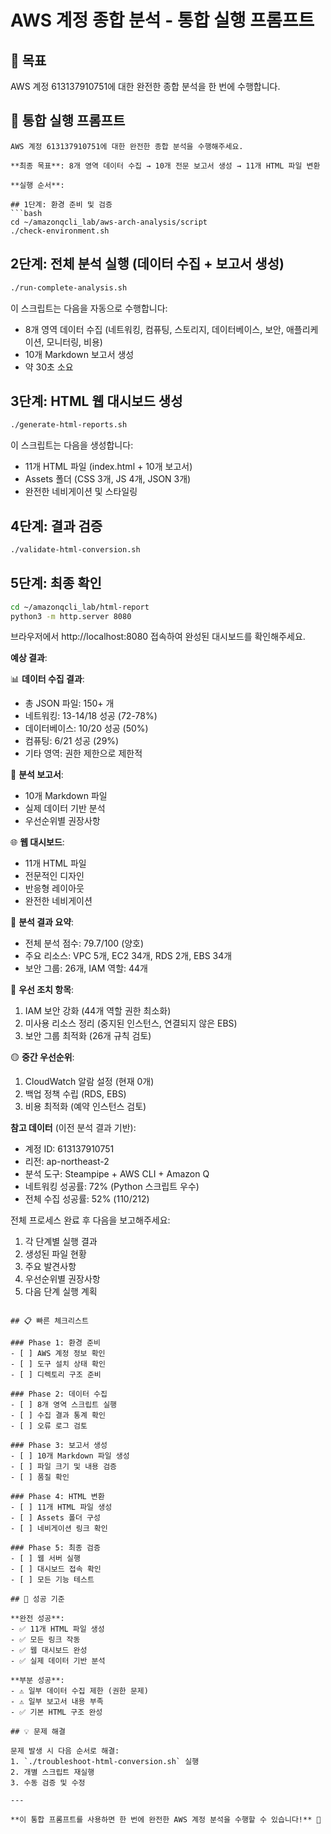 # AWS 계정 종합 분석 - 통합 실행 프롬프트

## 🎯 목표
AWS 계정 613137910751에 대한 완전한 종합 분석을 한 번에 수행합니다.

## 🚀 통합 실행 프롬프트

```
AWS 계정 613137910751에 대한 완전한 종합 분석을 수행해주세요.

**최종 목표**: 8개 영역 데이터 수집 → 10개 전문 보고서 생성 → 11개 HTML 파일 변환

**실행 순서**:

## 1단계: 환경 준비 및 검증
```bash
cd ~/amazonqcli_lab/aws-arch-analysis/script
./check-environment.sh
```

## 2단계: 전체 분석 실행 (데이터 수집 + 보고서 생성)
```bash
./run-complete-analysis.sh
```

이 스크립트는 다음을 자동으로 수행합니다:
- 8개 영역 데이터 수집 (네트워킹, 컴퓨팅, 스토리지, 데이터베이스, 보안, 애플리케이션, 모니터링, 비용)
- 10개 Markdown 보고서 생성
- 약 30초 소요

## 3단계: HTML 웹 대시보드 생성
```bash
./generate-html-reports.sh
```

이 스크립트는 다음을 생성합니다:
- 11개 HTML 파일 (index.html + 10개 보고서)
- Assets 폴더 (CSS 3개, JS 4개, JSON 3개)
- 완전한 네비게이션 및 스타일링

## 4단계: 결과 검증
```bash
./validate-html-conversion.sh
```

## 5단계: 최종 확인
```bash
cd ~/amazonqcli_lab/html-report
python3 -m http.server 8080
```

브라우저에서 http://localhost:8080 접속하여 완성된 대시보드를 확인해주세요.

**예상 결과**:

📊 **데이터 수집 결과**:
- 총 JSON 파일: 150+ 개
- 네트워킹: 13-14/18 성공 (72-78%)
- 데이터베이스: 10/20 성공 (50%)
- 컴퓨팅: 6/21 성공 (29%)
- 기타 영역: 권한 제한으로 제한적

📝 **분석 보고서**:
- 10개 Markdown 파일
- 실제 데이터 기반 분석
- 우선순위별 권장사항

🌐 **웹 대시보드**:
- 11개 HTML 파일
- 전문적인 디자인
- 반응형 레이아웃
- 완전한 네비게이션

🎯 **분석 결과 요약**:
- 전체 분석 점수: 79.7/100 (양호)
- 주요 리소스: VPC 5개, EC2 34개, RDS 2개, EBS 34개
- 보안 그룹: 26개, IAM 역할: 44개

🔴 **우선 조치 항목**:
1. IAM 보안 강화 (44개 역할 권한 최소화)
2. 미사용 리소스 정리 (중지된 인스턴스, 연결되지 않은 EBS)
3. 보안 그룹 최적화 (26개 규칙 검토)

🟡 **중간 우선순위**:
1. CloudWatch 알람 설정 (현재 0개)
2. 백업 정책 수립 (RDS, EBS)
3. 비용 최적화 (예약 인스턴스 검토)

**참고 데이터** (이전 분석 결과 기반):
- 계정 ID: 613137910751
- 리전: ap-northeast-2
- 분석 도구: Steampipe + AWS CLI + Amazon Q
- 네트워킹 성공률: 72% (Python 스크립트 우수)
- 전체 수집 성공률: 52% (110/212)

전체 프로세스 완료 후 다음을 보고해주세요:
1. 각 단계별 실행 결과
2. 생성된 파일 현황
3. 주요 발견사항
4. 우선순위별 권장사항
5. 다음 단계 실행 계획
```

## 📋 빠른 체크리스트

### Phase 1: 환경 준비
- [ ] AWS 계정 정보 확인
- [ ] 도구 설치 상태 확인
- [ ] 디렉토리 구조 준비

### Phase 2: 데이터 수집
- [ ] 8개 영역 스크립트 실행
- [ ] 수집 결과 통계 확인
- [ ] 오류 로그 검토

### Phase 3: 보고서 생성
- [ ] 10개 Markdown 파일 생성
- [ ] 파일 크기 및 내용 검증
- [ ] 품질 확인

### Phase 4: HTML 변환
- [ ] 11개 HTML 파일 생성
- [ ] Assets 폴더 구성
- [ ] 네비게이션 링크 확인

### Phase 5: 최종 검증
- [ ] 웹 서버 실행
- [ ] 대시보드 접속 확인
- [ ] 모든 기능 테스트

## 🎉 성공 기준

**완전 성공**:
- ✅ 11개 HTML 파일 생성
- ✅ 모든 링크 작동
- ✅ 웹 대시보드 완성
- ✅ 실제 데이터 기반 분석

**부분 성공**:
- ⚠️ 일부 데이터 수집 제한 (권한 문제)
- ⚠️ 일부 보고서 내용 부족
- ✅ 기본 HTML 구조 완성

## 💡 문제 해결

문제 발생 시 다음 순서로 해결:
1. `./troubleshoot-html-conversion.sh` 실행
2. 개별 스크립트 재실행
3. 수동 검증 및 수정

---

**이 통합 프롬프트를 사용하면 한 번에 완전한 AWS 계정 분석을 수행할 수 있습니다!** 🚀
